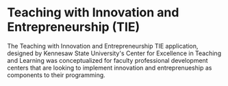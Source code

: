# Teaching with Innovation and Entrepreneurship (TIE)
The Teaching with Innovation and Entrepreneurship TIE application, designed by Kennesaw State University's Center for Excellence in Teaching and Learning was conceptualized for faculty professional development centers that are looking to implement innovation and entreprenueship as components to their programming. 


